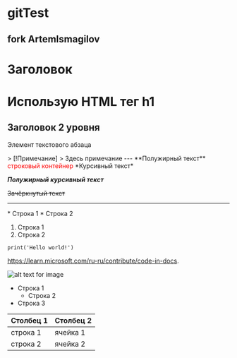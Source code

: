 # gitTest

## fork ArtemIsmagilov

# Заголовок
<h1>Использую HTML тег h1</h1>

## Заголовок 2 уровня
<p>Элемент текстового абзаца</p>
> [!Примечание]
> Здесь примечание
---
**Полужирный текст**
<span style="color:red;">строковый контейнер</span>
*Курсивный текст*

***Полужирный курсивный текст***

~~Зачёркнутый текст~~
<hr>
* Строка 1
* Строка 2

1. Строка 1
2. Строка 2

```
print('Hello world!')
```
<https://learn.microsoft.com/ru-ru/contribute/code-in-docs>.

![alt text for image](https://s8.stc.all.kpcdn.net/woman/wp-content/uploads/2021/12/k-chemu-snitsya-ezhik-960x540.jpg)

- Строка 1
  - Строка 2
- Строка 3

|Столбец 1 |Столбец 2 |
|----------|-----------|
|строка 1     |ячейка 1      |
|строка 2|ячейка 2  |
